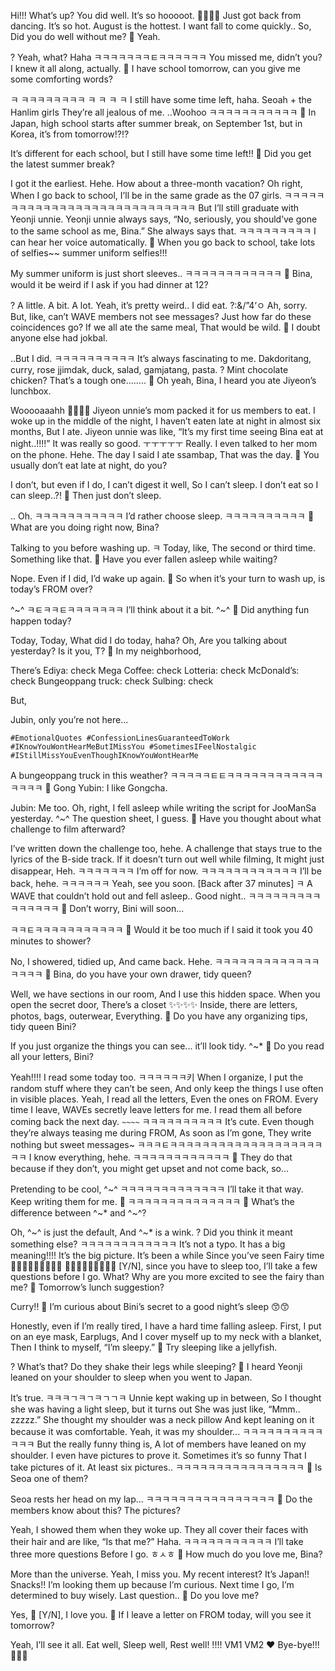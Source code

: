 

Hi!!!
What’s up?
You did well.
It’s so hooooot.
🕺💃🕺💃
Just got back from dancing.
It’s so hot.
August is the hottest.
I want fall to come quickly..
So,
Did you do well without me?
🫧 Yeah.

? Yeah, what?
Haha
ㅋㅋㅋㅋㅋㅋㅋㅌㅋㅋㅋㅋㅋㅋ
You missed me, didn’t you?
I knew it all along, actually.
🫧 I have school tomorrow, can you give me some comforting words?

ㅋ
ㅋㅋㅋㅋㅋㅋㅋㅋ
ㅋ
ㅋ
ㅋ
ㅋ
I still have some time left, haha.
Seoah + the Hanlim girls
They’re all jealous of me.
..Woohoo
ㅋㅋㅋㅋㅋㅋㅋㅋㅋㅋㅋ
🫧 In Japan, high school starts after summer break, on September 1st, but in Korea, it’s from tomorrow⁉️⁉️

It’s different for each school, but I still have some time left!!
🫧 Did you get the latest summer break?

I got it the earliest.
Hehe.
How about a three-month vacation?
Oh right,
When I go back to school,
I’ll be in the same grade as the 07 girls.
ㅋㅋㅋㅋㅋㅋㅋㅋㅋㅋㅋㅋㅋㅋㅋㅋㅋㅋㅋㅋㅋㅋㅋㅋㅋㅋㅋㅋ
But I’ll still graduate with Yeonji unnie.
Yeonji unnie always says,
“No, seriously, you should’ve gone to the same school as me, Bina.”
She always says that.
ㅋㅋㅋㅋㅋㅋㅋㅋㅋ
I can hear her voice automatically.
🫧 When you go back to school, take lots of selfies~~ summer uniform selfies!!!

My summer uniform is just short sleeves..
ㅋㅋㅋㅋㅋㅋㅋㅋㅋㅋㅋㅋ
🫧 Bina, would it be weird if I ask if you had dinner at 12?

? A little.
A bit.
A lot.
Yeah, it’s pretty weird..
I did eat.
?:&/”4‘ㅇ
Ah, sorry.
But, like, can’t WAVE members not see messages?
Just how far do these coincidences go?
If we all ate the same meal,
That would be wild.
🫧 I doubt anyone else had jokbal.

..But I did.
ㅋㅋㅋㅋㅋㅋㅋㅋㅋㅋ
It’s always fascinating to me.
Dakdoritang, curry, rose jjimdak, duck, salad, gamjatang, pasta.
? Mint chocolate chicken?
That’s a tough one……..
🫧 Oh yeah, Bina, I heard you ate Jiyeon’s lunchbox.

Wooooaaahh
🥹🥹🥹🥹
Jiyeon unnie’s mom packed it for us members to eat.
I woke up in the middle of the night,
I haven’t eaten late at night in almost six months,
But I ate.
Jiyeon unnie was like, “It’s my first time seeing Bina eat at night..!!!!”
It was really so good.
ㅜㅜㅜㅜㅜ Really.
I even talked to her mom on the phone.
Hehe.
The day I said I ate ssambap,
That was the day.
🫧 You usually don’t eat late at night, do you?

I don’t, but even if I do, I can’t digest it well,
So I can’t sleep.
I don’t eat so I can sleep..?!
🫧 Then just don’t sleep.

..
Oh.
ㅋㅋㅋㅋㅋㅋㅋㅋㅋㅋㅋ
I’d rather choose sleep.
ㅋㅋㅋㅋㅋㅋㅋㅋㅋㅋ
🫧 What are you doing right now, Bina?

Talking to you before washing up.
ㅋ
Today, like,
The second or third time.
Something like that.
🫧 Have you ever fallen asleep while waiting?

Nope.
Even if I did, I’d wake up again.
🫧 So when it’s your turn to wash up, is today’s FROM over?

^~^
ㅋㅌㅋㅋㅌㅋㅋㅋㅋㅋㅋㅋ
I’ll think about it a bit.
^~^
🫧 Did anything fun happen today?

Today,
Today,
What did I do today, haha?
Oh,
Are you talking about yesterday?
Is it you, T?
🫧 In my neighborhood,

There’s Ediya: check
Mega Coffee: check
Lotteria: check
McDonald’s: check
Bungeoppang truck: check
Sulbing: check

But,

Jubin, only you’re not here...

`#EmotionalQuotes #ConfessionLinesGuaranteedToWork #IKnowYouWontHearMeButIMissYou #SometimesIFeelNostalgic #IStillMissYouEvenThoughIKnowYouWontHearMe`

A bungeoppang truck in this weather?
ㅋㅋㅋㅋㅋㅌㅌㅋㅋㅋㅋㅋㅋㅋㅋㅋㅋㅋㅋㅋㅋㅋㅋ
🫧 Gong Yubin: I like Gongcha.

Jubin: Me too.
Oh, right,
I fell asleep while writing the script for JooManSa yesterday.
^~^
The question sheet, I guess.
🫧 Have you thought about what challenge to film afterward?

I’ve written down the challenge too, hehe.
A challenge that stays true to the lyrics of the B-side track.
If it doesn’t turn out well while filming,
It might just disappear,
Heh.
ㅋㅋㅋㅋㅋㅋㅋ
I’m off for now.
ㅋㅋㅋㅋㅋㅋㅋㅋㅋㅋㅋㅋ
I’ll be back, hehe.
ㅋㅋㅋㅋㅋㅋ
Yeah, see you soon.
[Back after 37 minutes]
ㅋ
A WAVE that couldn’t hold out and fell asleep..
Good night..
ㅋㅋㅋㅋㅋㅋㅋㅋㅋㅋㅋㅋㅋㅋㅋ
🫧 Don’t worry, Bini will soon...

ㅋㅋㅌㅋㅋㅋㅋㅋㅋㅋㅋㅋㅋㅋ
🫧 Would it be too much if I said it took you 40 minutes to shower?

No,
I showered, tidied up,
And came back.
Hehe.
ㅋㅋㅋㅋㅋㅋㅋㅋㅋㅋㅋㅋㅋㅋㅋㅋㅋ
🫧 Bina, do you have your own drawer, tidy queen?

Well, we have sections in our room,
And I use this hidden space.
When you open the secret door,
There’s a closet
✨✨✨✨
Inside, there are letters, photos, bags, outerwear,
Everything.
🫧 Do you have any organizing tips, tidy queen Bini?

If you just organize the things you can see... it’ll look tidy.
^~*
🫧 Do you read all your letters, Bini?

Yeah!!!!
I read some today too.
ㅋㅋㅋㅋㅋㅋ키
When I organize,
I put the random stuff where they can’t be seen,
And only keep the things I use often in visible places.
Yeah, I read all the letters,
Even the ones on FROM.
Every time I leave,
WAVEs secretly leave letters for me.
I read them all before coming back the next day.
`~~~~`
ㅋㅋㅋㅋㅋㅋㅋㅋㅋㅋ
It’s cute.
Even though they’re always teasing me during FROM,
As soon as I’m gone,
They write nothing but sweet messages~
ㅋㅋㅋㅌㅋㅋㅋㅋㅋㅋㅋㅋㅋㅋㅋㅋㅋㅋㅋㅋㅋㅋㅋㅋㅋ
I know everything, hehe.
ㅋㅋㅋㅋㅋㅋㅋㅋㅋㅋㅋㅋ
🫧 They do that because if they don’t, you might get upset and not come back, so...

Pretending to be cool,
^~^
ㅋㅋㅋㅋㅋㅋㅋㅋㅋㅋㅋㅋㅋ
I’ll take it that way.
Keep writing them for me.
🤍
ㅋㅋㅋㅋㅋㅋㅋㅋㅋㅋㅋㅋㅋㅋ
🫧 What’s the difference between ^~* and ^~^?

Oh,
^~^ is just the default,
And ^~* is a wink.
? Did you think it meant something else?
ㅋㅋㅋㅋㅋㅋㅋㅋㅋㅋㅋㅋ
It’s not a typo.
It has a big meaning!!!!
It’s the big picture.
It’s been a while
Since you’ve seen
Fairy time 🧚🏻‍♀️🧚🏻‍♀️🧚🏻‍♀️
🧚🏻‍♀️✨✨✨✨✨✨
[Y/N], since you have to sleep too,
I’ll take a few questions before I go.
What? Why are you more excited to see the fairy than me?
🫧 Tomorrow’s lunch suggestion?

Curry!!
🫧 I’m curious about Bini’s secret to a good night’s sleep 😙😙

Honestly, even if I’m really tired, I have a hard time falling asleep.
First, I put on an eye mask,
Earplugs,
And I cover myself up to my neck with a blanket,
Then I think to myself, “I’m sleepy.”
🫧 Try sleeping like a jellyfish.

? What’s that?
Do they shake their legs while sleeping?
🫧 I heard Yeonji leaned on your shoulder to sleep when you went to Japan.

It’s true.
ㅋㅋㅋㄱㅋㄱㅋㄱㄱㅋ
Unnie kept waking up in between,
So I thought she was having a light sleep, but it turns out
She was just like, “Mmm.. zzzzz.”
She thought my shoulder was a neck pillow
And kept leaning on it because it was comfortable.
Yeah, it was my shoulder...
ㅋㅋㅋㅋㅋㅋㅋㅋㅋㅋㅋㅋㅋ
But the really funny thing is,
A lot of members have leaned on my shoulder.
I even have pictures to prove it.
Sometimes it’s so funny
That I take pictures of it.
At least six pictures..
ㅋㅋㅋㅋㅋㅋㅋㅋㅋㅋㅋㅋㅋㅋㅋㅋ
🫧 Is Seoa one of them?

Seoa rests her head on my lap...
ㅋㅋㅋㅋㅋㅋㅋㅋㅋㅋㅋㅋㅋㅋㅋㅋ
🫧 Do the members know about this? The pictures?

Yeah, I showed them when they woke up.
They all cover their faces with their hair and are like, “Is that me?” Haha.
ㅋㅋㅋㅋㅋㅋㅋㅋㅋㅋㅋ
I’ll take three more questions
Before I go.
ㅎㅅㅎ
🫧 How much do you love me, Bina?

More than the universe.
Yeah, I miss you.
My recent interest? It’s
Japan!! Snacks!!
I’m looking them up because I’m curious.
Next time I go, I’m determined to buy wisely.
Last question..
🫧 Do you love me?

Yes, 🤍
[Y/N], I love you.
🫧 If I leave a letter on FROM today, will you see it tomorrow?

Yeah, I’ll see it all.
Eat well,
Sleep well,
Rest well!
!!!!
VM1
VM2
❤️
Bye-bye!!!
🤍🤍🤍